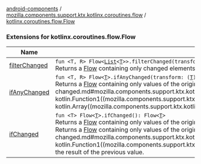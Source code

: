 [android-components](../../index.md) / [mozilla.components.support.ktx.kotlinx.coroutines.flow](../index.md) / [kotlinx.coroutines.flow.Flow](./index.md)

### Extensions for kotlinx.coroutines.flow.Flow

| Name | Summary |
|---|---|
| [filterChanged](filter-changed.md) | `fun <T, R> Flow<`[`List`](https://kotlinlang.org/api/latest/jvm/stdlib/kotlin.collections/-list/index.html)`<`[`T`](filter-changed.md#T)`>>.filterChanged(transform: (`[`T`](filter-changed.md#T)`) -> `[`R`](filter-changed.md#R)`): Flow<`[`T`](filter-changed.md#T)`>`<br>Returns a [Flow](#) containing only changed elements of the lists of the original [Flow](#). |
| [ifAnyChanged](if-any-changed.md) | `fun <T, R> Flow<`[`T`](if-any-changed.md#T)`>.ifAnyChanged(transform: (`[`T`](if-any-changed.md#T)`) -> `[`Array`](https://kotlinlang.org/api/latest/jvm/stdlib/kotlin/-array/index.html)`<`[`R`](if-any-changed.md#R)`>): Flow<`[`T`](if-any-changed.md#T)`>`<br>Returns a [Flow](#) containing only values of the original [Flow](#) where the result array of calling [transform](if-any-changed.md#mozilla.components.support.ktx.kotlinx.coroutines.flow$ifAnyChanged(kotlinx.coroutines.flow.Flow((mozilla.components.support.ktx.kotlinx.coroutines.flow.ifAnyChanged.T)), kotlin.Function1((mozilla.components.support.ktx.kotlinx.coroutines.flow.ifAnyChanged.T, kotlin.Array((mozilla.components.support.ktx.kotlinx.coroutines.flow.ifAnyChanged.R)))))/transform) contains at least one different value. |
| [ifChanged](if-changed.md) | `fun <T> Flow<`[`T`](if-changed.md#T)`>.ifChanged(): Flow<`[`T`](if-changed.md#T)`>`<br>Returns a [Flow](#) containing only values of the original [Flow](#) that have changed compared to the value emitted before them.`fun <T, R> Flow<`[`T`](if-changed.md#T)`>.ifChanged(transform: (`[`T`](if-changed.md#T)`) -> `[`R`](if-changed.md#R)`): Flow<`[`T`](if-changed.md#T)`>`<br>Returns a [Flow](#) containing only values of the original [Flow](#) where the result of calling [transform](if-changed.md#mozilla.components.support.ktx.kotlinx.coroutines.flow$ifChanged(kotlinx.coroutines.flow.Flow((mozilla.components.support.ktx.kotlinx.coroutines.flow.ifChanged.T)), kotlin.Function1((mozilla.components.support.ktx.kotlinx.coroutines.flow.ifChanged.T, mozilla.components.support.ktx.kotlinx.coroutines.flow.ifChanged.R)))/transform) has changed from the result of the previous value. |
